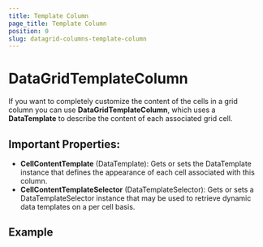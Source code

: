 ```yaml
---
title: Template Column
page_title: Template Column
position: 0
slug: datagrid-columns-template-column
---
```


# DataGridTemplateColumn

If you want to completely customize the content of the cells in a grid column you can use **DataGridTemplateColumn**, which uses a **DataTemplate** to describe the content of each associated grid cell.

## Important Properties:

* **CellContentTemplate** (DataTemplate): Gets or sets the DataTemplate instance that defines the appearance of each cell associated with this column.
* **CellContentTemplateSelector** (DataTemplateSelector): Gets or sets a DataTemplateSelector instance that may be used to retrieve dynamic data templates on a per cell basis.

## Example